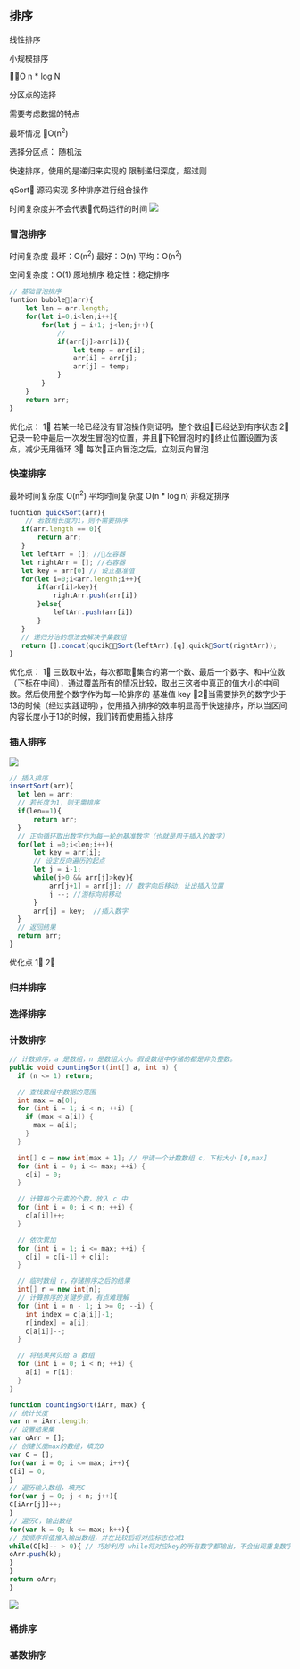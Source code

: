## 排序


线性排序

小规模排序

O n * log N

分区点的选择

需要考虑数据的特点


最坏情况 O(n<sup>2</sup>)

选择分区点：
随机法

快速排序，使用的是递归来实现的
限制递归深度，超过则

qSort
源码实现
多种排序进行组合操作

时间复杂度并不会代表代码运行的时间
![](/blog_assets/sort.png)
### 冒泡排序
时间复杂度 
最坏：O(n<sup>2</sup>)
最好：O(n)
平均：O(n<sup>2</sup>)

空间复杂度：O(1) 原地排序
稳定性：稳定排序
```js
// 基础冒泡排序
funtion bubble(arr){
    let len = arr.length; 
    for(let i=0;i<len;i++){
        for(let j = i+1; j<len;j++){
            // 
            if(arr[j]>arr[i]){
                let temp = arr[i];
                arr[i] = arr[j];
                arr[j] = temp;
            }
        }
    }
    return arr;
}
```
优化点：
1⃣️ 若某一轮已经没有冒泡操作则证明，整个数组已经达到有序状态
2⃣️ 记录一轮中最后一次发生冒泡的位置，并且下轮冒泡时的终止位置设置为该点，减少无用循环
3⃣️ 每次正向冒泡之后，立刻反向冒泡

### 快速排序
最坏时间复杂度  O(n<sup>2</sup>)
平均时间复杂度  O(n * log n)
非稳定排序
```js
fucntion quickSort(arr){
    // 若数组长度为1，则不需要排序
   if(arr.length == 0){
       return arr;
   }
   let leftArr = []; //左容器
   let rightArr = []; //右容器
   let key = arr[0] // 设立基准值
   for(let i=0;i<arr.length;i++){
       if(arr[i]>key){
           rightArr.push(arr[i])
       }else{
           leftArr.push(arr[i])
       }
   }
   // 递归分治的想法去解决子集数组
   return [].concat(qucikSort(leftArr),[q],quickSort(rightArr));
}
```
优化点：
1⃣️ 三数取中法，每次都取集合的第一个数、最后一个数字、和中位数（下标在中间），通过覆盖所有的情况比较，取出三这者中真正的值大小的中间数。然后使用整个数字作为每一轮排序的 基准值 key
2⃣️当需要排列的数字少于13的时候（经过实践证明），使用插入排序的效率明显高于快速排序，所以当区间内容长度小于13的时候，我们转而使用插入排序


### 插入排序
![](/blog_assets/insertSort.gif)

```js
// 插入排序
insertSort(arr){
  let len = arr;
  // 若长度为1，则无需排序
  if(len==1){
      return arr;
  }
  // 正向循环取出数字作为每一轮的基准数字（也就是用于插入的数字）
  for(let i =0;i<len;i++){
      let key = arr[i];
      // 设定反向遍历的起点
      let j = i-1;
      while(j>0 && arr[j]>key){
          arr[j+1] = arr[j]; // 数字向后移动，让出插入位置
          j --; //游标向前移动
      }
      arr[j] = key;  //插入数字
  }
  // 返回结果
  return arr;
}

```
优化点
1⃣️
2⃣️

### 归并排序



### 选择排序


### 计数排序
```java
// 计数排序，a 是数组，n 是数组大小。假设数组中存储的都是非负整数。
public void countingSort(int[] a, int n) {
  if (n <= 1) return;

  // 查找数组中数据的范围
  int max = a[0];
  for (int i = 1; i < n; ++i) {
    if (max < a[i]) {
      max = a[i];
    }
  }

  int[] c = new int[max + 1]; // 申请一个计数数组 c，下标大小 [0,max]
  for (int i = 0; i <= max; ++i) {
    c[i] = 0;
  }

  // 计算每个元素的个数，放入 c 中
  for (int i = 0; i < n; ++i) {
    c[a[i]]++;
  }

  // 依次累加
  for (int i = 1; i <= max; ++i) {
    c[i] = c[i-1] + c[i];
  }

  // 临时数组 r，存储排序之后的结果
  int[] r = new int[n];
  // 计算排序的关键步骤，有点难理解
  for (int i = n - 1; i >= 0; --i) {
    int index = c[a[i]]-1;
    r[index] = a[i];
    c[a[i]]--;
  }

  // 将结果拷贝给 a 数组
  for (int i = 0; i < n; ++i) {
    a[i] = r[i];
  }
}

```

```js
function countingSort(iArr, max) {
// 统计长度
var n = iArr.length;
// 设置结果集
var oArr = [];
// 创建长度max的数组，填充0
var C = [];
for(var i = 0; i <= max; i++){
C[i] = 0;
}
// 遍历输入数组，填充C
for(var j = 0; j < n; j++){
C[iArr[j]]++;
}
// 遍历C，输出数组
for(var k = 0; k <= max; k++){
// 按顺序将值推入输出数组，并在比较后将对应标志位减1
while(C[k]-- > 0){ // 巧妙利用 while将对应key的所有数字都输出，不会出现重复数字只输出一个的问题
oArr.push(k);
}
}
return oArr;
}
```
![](/blog_assets/counting_sort.png)
### 桶排序

### 基数排序